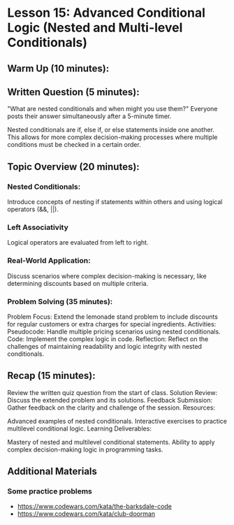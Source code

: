 # Lesson 15: Advanced Conditional Logic (Nested and Multi-level Conditionals)

## Warm Up (10 minutes):

## Written Question (5 minutes):

"What are nested conditionals and when might you use them?" Everyone posts their answer simultaneously after a 5-minute timer.

Nested conditionals are if, else if, or else statements inside one another. This allows for more complex decision-making processes where multiple conditions must be checked in a certain order.

## Topic Overview (20 minutes):

### Nested Conditionals:

Introduce concepts of nesting if statements within others and using logical operators (&&, ||).

### Left Associativity

Logical operators are evaluated from left to right.

### Real-World Application:

Discuss scenarios where complex decision-making is necessary, like determining discounts based on multiple criteria.

### Problem Solving (35 minutes):

Problem Focus: Extend the lemonade stand problem to include discounts for regular customers or extra charges for special ingredients.
Activities:
Pseudocode: Handle multiple pricing scenarios using nested conditionals.
Code: Implement the complex logic in code.
Reflection: Reflect on the challenges of maintaining readability and logic integrity with nested conditionals.

## Recap (15 minutes):

Review the written quiz question from the start of class.
Solution Review: Discuss the extended problem and its solutions.
Feedback Submission: Gather feedback on the clarity and challenge of the session.
Resources:

Advanced examples of nested conditionals.
Interactive exercises to practice multilevel conditional logic.
Learning Deliverables:

Mastery of nested and multilevel conditional statements.
Ability to apply complex decision-making logic in programming tasks.

## Additional Materials

### Some practice problems

- https://www.codewars.com/kata/the-barksdale-code
- https://www.codewars.com/kata/club-doorman
